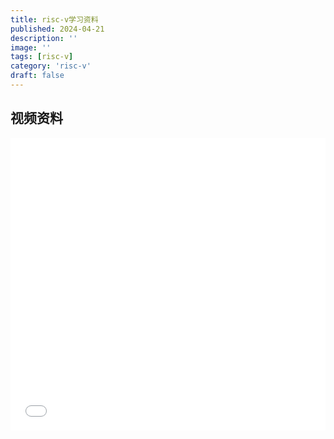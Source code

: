 ```yaml
---
title: risc-v学习资料
published: 2024-04-21
description: ''
image: ''
tags: [risc-v]
category: 'risc-v'
draft: false 
---
```


## 视频资料

<iframe width="100%" height="468" src="//player.bilibili.com/player.html?bvid=BV1Q5411w7z5&p=1“ scrolling="no" border="0" frameborder="no" framespacing="0" allowfullscreen="true"> </iframe>

